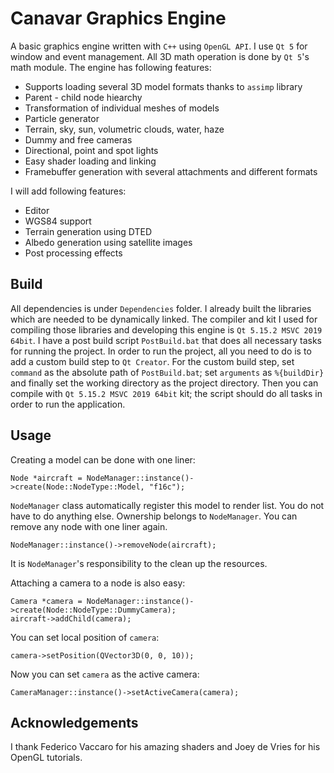 # Canavar Graphics Engine

A basic graphics engine written with `C++` using `OpenGL API`.
I use `Qt 5` for window and event management.
All 3D math operation is done by `Qt 5`'s math module.
The engine has following features:
- Supports loading several 3D model formats thanks to `assimp` library
- Parent - child node hiearchy
- Transformation of individual meshes of models
- Particle generator
- Terrain, sky, sun, volumetric clouds, water, haze
- Dummy and free cameras
- Directional, point and spot lights
- Easy shader loading and linking
- Framebuffer generation with several attachments and different formats 

I will add following features:
- Editor
- WGS84 support
- Terrain generation using DTED
- Albedo generation using satellite images
- Post processing effects

## Build
All dependencies is under `Dependencies` folder. I already built the libraries which are needed to be dynamically linked. The compiler and kit I used for compiling those libraries and developing this engine is  `Qt 5.15.2 MSVC 2019 64bit`.
I have a post build script `PostBuild.bat` that does all necessary tasks for running the project. 
In order to run the project, all you need to do is to add a custom build step to `Qt Creator`. 
For the custom build step, set `command` as the absolute path of `PostBuild.bat`;
set `arguments` as `%{buildDir}`
and finally set the working directory as the project directory. 
Then you can compile with `Qt 5.15.2 MSVC 2019 64bit` kit;
the script should do all tasks in order to run the application.

## Usage
Creating a model can be done with one liner:
```
Node *aircraft = NodeManager::instance()->create(Node::NodeType::Model, "f16c");
```
`NodeManager` class automatically register this model to render list. You do not have to do anything else.
Ownership belongs to `NodeManager`. You can remove any node with one liner again.
```
NodeManager::instance()->removeNode(aircraft);
```
It is `NodeManager`'s responsibility to the clean up the resources.

Attaching a camera to a node is also easy:
```
Camera *camera = NodeManager::instance()->create(Node::NodeType::DummyCamera);
aircraft->addChild(camera);
```
You can set local position of `camera`:

```
camera->setPosition(QVector3D(0, 0, 10));
```
Now you can set `camera` as the active camera:

```
CameraManager::instance()->setActiveCamera(camera);
```

## Acknowledgements
I thank Federico Vaccaro for his amazing shaders and Joey de Vries for his OpenGL tutorials.
